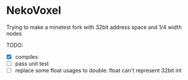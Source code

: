 # NekoVoxel

Trying to make a minetest fork with 32bit address space and 1/4 width nodes


TODO:

+ [x] compiles
+ [ ] pass unit test
+ [ ] replace some float usages to double: float can't represent 32bit int
